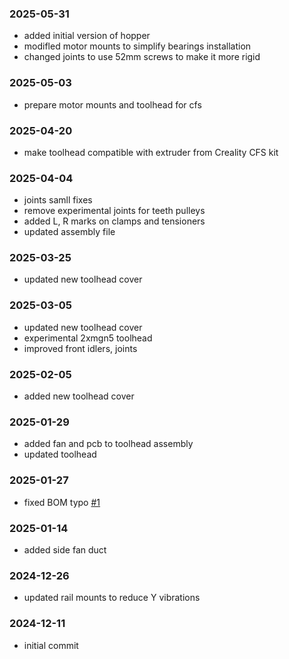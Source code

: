 ### 2025-05-31

- added initial version of hopper
- modifled motor mounts to simplify bearings installation
- changed joints to use 52mm screws to make it more rigid

### 2025-05-03

- prepare motor mounts and toolhead for cfs

### 2025-04-20

- make toolhead compatible with extruder from Creality CFS kit

### 2025-04-04

- joints samll fixes
- remove experimental joints for teeth pulleys
- added L, R marks on clamps and tensioners
- updated assembly file

### 2025-03-25

- updated new toolhead cover

### 2025-03-05

- updated new toolhead cover
- experimental 2xmgn5 toolhead
- improved front idlers, joints

### 2025-02-05

- added new toolhead cover

### 2025-01-29

- added fan and pcb to toolhead assembly
- updated toolhead

### 2025-01-27

- fixed BOM typo [#1](https://github.com/kemsky/creality-k1-xy-rails-mod/issues/1)

### 2025-01-14

- added side fan duct

### 2024-12-26

- updated rail mounts to reduce Y vibrations

### 2024-12-11

- initial commit